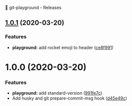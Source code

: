 :rocket: git-playground - Releases

## [1.0.1](https://github.com/borisarzentar/git-playground/compare/v1.0.0...v1.0.1) (2020-03-20)


### Features

* **playground:** add rocket emoji to header ([ce8f991](https://github.com/borisarzentar/git-playground/commit/ce8f991073774db7eb0de231f58c513e75c79bfd))



# 1.0.0 (2020-03-20)


### Features

* **playground:** add standard-version ([991fe7c](https://github.com/borisarzentar/git-playground/commit/991fe7c14369a0135aa81caef985e42a016ef19d))
* Add husky and git prepare-commit-msg hook ([d45e49c](https://github.com/borisarzentar/git-playground/commit/d45e49c57ec5bdf87648619fafecbb224ade3a06))

